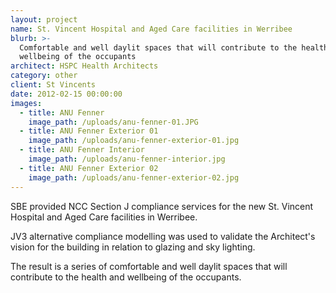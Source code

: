 ```yaml
---
layout: project
name: St. Vincent Hospital and Aged Care facilities in Werribee
blurb: >-
  Comfortable and well daylit spaces that will contribute to the health and
  wellbeing of the occupants
architect: HSPC Health Architects
category: other
client: St Vincents
date: 2012-02-15 00:00:00
images:
  - title: ANU Fenner
    image_path: /uploads/anu-fenner-01.JPG
  - title: ANU Fenner Exterior 01
    image_path: /uploads/anu-fenner-exterior-01.jpg
  - title: ANU Fenner Interior
    image_path: /uploads/anu-fenner-interior.jpg
  - title: ANU Fenner Exterior 02
    image_path: /uploads/anu-fenner-exterior-02.jpg
---
```



SBE provided NCC Section J compliance services for the new St. Vincent Hospital and Aged Care facilities in Werribee.

JV3 alternative compliance modelling was used to validate the Architect's vision for the building in relation to glazing and sky lighting.

The result is a series of comfortable and well daylit spaces that will contribute to the health and wellbeing of the occupants.